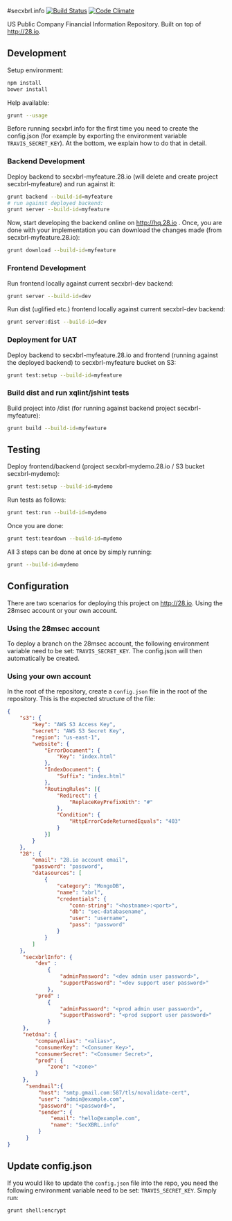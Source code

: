#secxbrl.info
[![Build Status](http://img.shields.io/travis/28msec/secxbrl.info/master.svg?style=flat)](https://travis-ci.org/28msec/secxbrl.info) [![Code Climate](http://img.shields.io/codeclimate/github/28msec/secxbrl.info.svg?style=flat)](https://codeclimate.com/github/28msec/secxbrl.info)

US Public Company Financial Information Repository. Built on top of http://28.io.

## Development

Setup environment:

```bash
npm install
bower install
```

Help available:

```bash
grunt --usage
```

Before running secxbrl.info for the first time you need to create the config.json (for example by exporting the environment variable `TRAVIS_SECRET_KEY`).
At the bottom, we explain how to do that in detail.

### Backend Development

Deploy backend to secxbrl-myfeature.28.io (will delete and create project secxbrl-myfeature) and run against it:

```bash
grunt backend --build-id=myfeature
# run against deployed backend:
grunt server --build-id=myfeature
```

Now, start developing the backend online on http://hq.28.io . Once, you are done with your implementation
you can download the changes made (from secxbrl-myfeature.28.io):

```bash
grunt download --build-id=myfeature
```

### Frontend Development

Run frontend locally against current secxbrl-dev backend:

```bash
grunt server --build-id=dev
```

Run dist (uglified etc.) frontend locally against current secxbrl-dev backend:

```bash
grunt server:dist --build-id=dev
```

### Deployment for UAT

Deploy backend to secxbrl-myfeature.28.io and frontend (running against the deployed backend) to secxbrl-myfeature bucket on S3:

```bash
grunt test:setup --build-id=myfeature
```

### Build dist and run xqlint/jshint tests

Build project into /dist (for running against backend project secxbrl-myfeature):

```bash
grunt build --build-id=myfeature
```

## Testing
Deploy frontend/backend (project secxbrl-mydemo.28.io / S3 bucket secxbrl-mydemo):

```bash
grunt test:setup --build-id=mydemo
```

Run tests as follows:
```bash
grunt test:run --build-id=mydemo
```

Once you are done:
```bash
grunt test:teardown --build-id=mydemo
```

All 3 steps can be done at once by simply running:
```bash
grunt --build-id=mydemo
```


## Configuration
There are two scenarios for deploying this project on http://28.io. Using the 28msec account or your own account.

### Using the 28msec account
To deploy a branch on the 28msec account, the following environment variable need to be set: `TRAVIS_SECRET_KEY`. The
config.json will then automatically be created.

### Using your own account
In the root of the repository, create a `config.json` file in the root of the repository.
This is the expected structure of the file:
```json
{
    "s3": {
        "key": "AWS S3 Access Key",
        "secret": "AWS S3 Secret Key",
        "region": "us-east-1",
        "website": {
            "ErrorDocument": {
                "Key": "index.html"
            },
            "IndexDocument": {
                "Suffix": "index.html"
            },
            "RoutingRules": [{
                "Redirect": {
                    "ReplaceKeyPrefixWith": "#"
                },
                "Condition": {
                    "HttpErrorCodeReturnedEquals": "403"
                }
            }]
        }
    },
    "28": {
        "email": "28.io account email",
        "password": "password",
        "datasources": [
            {
                "category": "MongoDB",
                "name": "xbrl",
                "credentials": {
                    "conn-string": "<hostname>:<port>",
                    "db": "sec-databasename",
                    "user": "username",
                    "pass": "password"
                }
            }
        ]
    },
     "secxbrlInfo": {
         "dev" :
             {
                 "adminPassword": "<dev admin user password>",
                 "supportPassword": "<dev support user password>"
             },
         "prod" :
             {
                 "adminPassword": "<prod admin user password>",
                 "supportPassword": "<prod support user password>"
             }
     },
     "netdna": {
         "companyAlias": "<alias>",
         "consumerKey": "<Consumer Key>",
         "consumerSecret": "<Consumer Secret>",
         "prod": {
             "zone": "<zone>"
         }
     },
      "sendmail":{
          "host": "smtp.gmail.com:587/tls/novalidate-cert",
          "user": "admin@example.com",
          "password": "<password>",
          "sender": {
              "email": "hello@example.com",
              "name": "SecXBRL.info"
          }
      }
}
```

## Update config.json
If you would like to update the `config.json` file into the repo, you need the following environment variable need to be set: `TRAVIS_SECRET_KEY`.
Simply run:
```bash
grunt shell:encrypt
```
